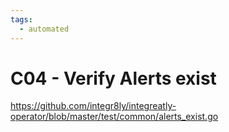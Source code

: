 ```yaml
---
tags:
  - automated
---
```


# C04 - Verify Alerts exist

https://github.com/integr8ly/integreatly-operator/blob/master/test/common/alerts_exist.go
